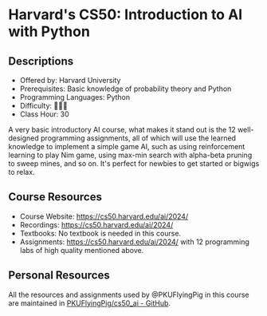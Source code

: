 # Harvard's CS50: Introduction to AI with Python

## Descriptions

- Offered by: Harvard University
- Prerequisites: Basic knowledge of probability theory and Python
- Programming Languages: Python
- Difficulty: 🌟🌟🌟
- Class Hour: 30

A very basic introductory AI course, what makes it stand out is the 12 well-designed programming assignments, all of which will use the learned knowledge to implement a simple game AI, such as using reinforcement learning to play Nim game, using max-min search with alpha-beta pruning to sweep mines, and so on. It's perfect for newbies to get started or bigwigs to relax.

## Course Resources

- Course Website: <https://cs50.harvard.edu/ai/2024/>
- Recordings: <https://cs50.harvard.edu/ai/2024/>
- Textbooks: No textbook is needed in this course.
- Assignments: <https://cs50.harvard.edu/ai/2024/> with 12 programming labs of high quality mentioned above.

## Personal Resources

All the resources and assignments used by @PKUFlyingPig in this course are maintained in [PKUFlyingPig/cs50_ai - GitHub](https://github.com/PKUFlyingPig/cs50_ai).
